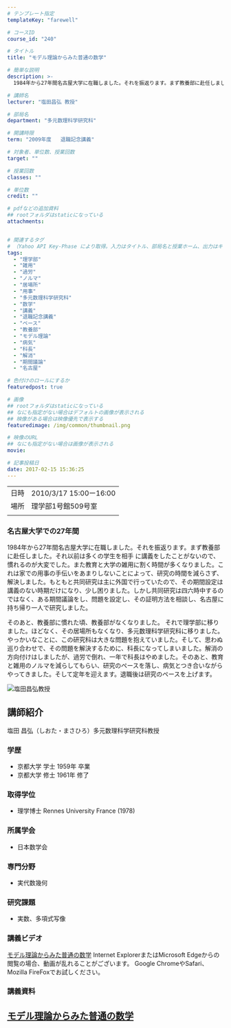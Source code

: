 ```yaml
---
# テンプレート指定
templateKey: "farewell"

# コースID
course_id: "240"

# タイトル
title: "モデル理論からみた普通の数学"

# 簡単な説明
description: >-
  1984年から27年間名古屋大学に在職しました。それを振返ります。まず教養部に赴任しました。それ以前は多くの学生を相手 に講義をしたことがないので、慣れるのが大変でした。また教育と大学の雑用に割く時間が多くなりました。これは家での用事の手伝いをあまりしないことによって、研究の時間を減らさず、解決しました。もともと共同研究は主に外国で行っていたので、その期間設定は講義のない時期だけになり、少し困 ....

# 講師名
lecturer: "塩田昌弘 教授"

# 部局名
department: "多元数理科学研究科"

# 開講時限
term: "2009年度	退職記念講義"

# 対象者、単位数、授業回数
target: ""

# 授業回数
classes: ""

# 単位数
credit: ""

# pdfなどの追加資料
## rootフォルダはstaticになっている
attachments:


# 関連するタグ
# （Yahoo API Key-Phase により取得。入力はタイトル、部局名と授業ホーム、出力はキーフレーズ（tags））
tags:
  - "理学部"
  - "雑用"
  - "過労"
  - "ノルマ"
  - "居場所"
  - "用事"
  - "多元数理科学研究科"
  - "数学"
  - "講義"
  - "退職記念講義"
  - "ペース"
  - "教養部"
  - "モデル理論"
  - "病気"
  - "科長"
  - "解消"
  - "期間議論"
  - "名古屋"

# 色付けのロールにするか
featuredpost: true

# 画像
## rootフォルダはstaticになっている
## なにも指定がない場合はデフォルトの画像が表示される
## 映像がある場合は映像優先で表示する
featuredimage: /img/common/thumbnail.png

# 映像のURL
## なにも指定がない場合は画像が表示される
movie: 

# 記事投稿日
date: 2017-02-15 15:36:25
---
```


|   |   |
|---|---|
| 日時 | 2010/3/17  15:00ー16:00 |
| 場所 | 理学部1号館509号室 |
|   |   |


### 名古屋大学での27年間

1984年から27年間名古屋大学に在職しました。それを振返ります。まず教養部に赴任しました。それ以前は多くの学生を相手 に講義をしたことがないので、慣れるのが大変でした。また教育と大学の雑用に割く時間が多くなりました。これは家での用事の手伝いをあまりしないことによって、研究の時間を減らさず、解決しました。もともと共同研究は主に外国で行っていたので、その期間設定は講義のない時期だけになり、少し困りました。しかし共同研究は四六時中するのではなく、ある期間議論をし、問題を設定し、その証明方法を相談し、名古屋に持ち帰り一人で研究しました。

そのあと、教養部に慣れた頃、教養部がなくなりました。 それで理学部に移りました。ほどなく、その居場所もなくなり、多元数理科学研究科に移りました。やっかいなことに、この研究科は大きな問題を抱えていました。そして、思わぬ巡り合わせで、その問題を解決するために、科長になってしまいました。解消の方向付けはしましたが、過労で倒れ、一年で科長はやめました。そのあと、教育と雑用のノルマを減らしてもらい、研究のペースを落し、病気とつき合いながらやってきました。そして定年を迎えます。退職後は研究のペースを上げます。


![塩田昌弘教授](https://ocw.nagoya-u.jp/files/240/shiota.jpg) 

## 講師紹介

塩田 昌弘（しおた・まさひろ）多元数理科学研究科教授

### 学歴

* 京都大学 学士 1959年 卒業
* 京都大学 修士 1961年 修了

### 取得学位

* 理学博士 Rennes University France (1978)

### 所属学会

* 日本数学会

### 専門分野

* 実代数幾何

### 研究課題

* 実数、多項式写像


### 講義ビデオ

<a href="https://nuvideo.media.nagoya-u.ac.jp/embed/1c26b874ac1f327f3e1f09d2fb454686e5a49a74" target="blank">モデル理論からみた普通の数学</a>
Internet ExplorerまたはMicrosoft Edgeからの閲覧の場合、動画が乱れることがございます。
Google ChromeやSafari、Mozilla FireFoxでお試しください。

### 講義資料

[モデル理論からみた普通の数学](https://ocw.nagoya-u.jp/files/240/siota-siryo.pdf) 
-----